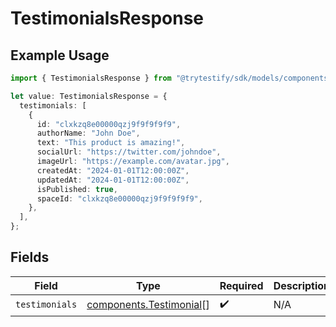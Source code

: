 # TestimonialsResponse

## Example Usage

```typescript
import { TestimonialsResponse } from "@trytestify/sdk/models/components";

let value: TestimonialsResponse = {
  testimonials: [
    {
      id: "clxkzq8e00000qzj9f9f9f9f9",
      authorName: "John Doe",
      text: "This product is amazing!",
      socialUrl: "https://twitter.com/johndoe",
      imageUrl: "https://example.com/avatar.jpg",
      createdAt: "2024-01-01T12:00:00Z",
      updatedAt: "2024-01-01T12:00:00Z",
      isPublished: true,
      spaceId: "clxkzq8e00000qzj9f9f9f9f9",
    },
  ],
};
```

## Fields

| Field                                                              | Type                                                               | Required                                                           | Description                                                        |
| ------------------------------------------------------------------ | ------------------------------------------------------------------ | ------------------------------------------------------------------ | ------------------------------------------------------------------ |
| `testimonials`                                                     | [components.Testimonial](../../models/components/testimonial.md)[] | :heavy_check_mark:                                                 | N/A                                                                |